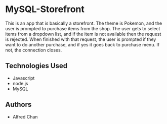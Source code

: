 # MySQL-Storefront

This is an app that is basically a storefront. The theme is Pokemon, and the user is prompted to purchase items from the shop. The user gets to select items from a dropdown list, and if the item is not available then the request is rejected. When finished with that request, the user is prompted if they want to do another purchase, and if yes it goes back to purchase menu. If not, the connection closes. 

## Technologies Used 

* Javascript
* node.js
* MySQL

## Authors

* Alfred Chan
